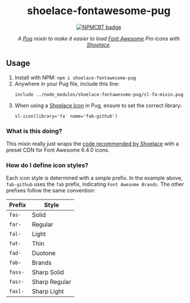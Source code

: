 <div align="center">

shoelace-fontawesome-pug
===

[![NPMCBT badge]][NPMCBT link]

*A [Pug] mixin to make it easier to load [Font Awesome] Pro icons with [Shoelace].*

</div>

[NPMCBT badge]: https://img.shields.io/npm/v/shoelace-fontawesome-pug?color=CB3837&label=%20View%20on%20NPM&logo=npm&style=for-the-badge
[NPMCBT link]: https://www.npmjs.com/package/shoelace-fontawesome-pug

## Usage

1. Install with NPM: `npm i shoelace-fontawesome-pug`
2. Anywhere in your Pug file, include this line:
   ```pug
   include ../node_modules/shoelace-fontawesome-pug/sl-fa-mixin.pug
   ```
3. When using a [Shoelace Icon] in Pug, ensure to set the correct library:
   ```pug
   sl-icon(library='fa' name='fab-github')
   ```

### What is this doing?

This mixin really just wraps the [code recommended by Shoelace](https://shoelace.style/components/icon/#font-awesome) with a preset CDN for Font Awesome 6.4.0 icons.

### How do I define icon styles?

Each icon style is determined with a simple prefix. In the example above, `fab-github` uses the `fab` prefix, indicating `Font Awesome Brands`. The other prefixes follow the same convention:

| Prefix | Style |
| ------ | ----- |
| `fas-` | Solid |
| `far-` | Regular |
| `fal-` | Light |
| `fat-` | Thin |
| `fad-` | Duotone |
| `fab-` | Brands |
| `fass-` | Sharp Solid |
| `fasr-` | Sharp Regular |
| `fasl-` | Sharp Light |

[Pug]: https://pugjs.org/api/getting-started.html
[Font Awesome]: https://fontawesome.com/
[Shoelace]: https://shoelace.style/
[Shoelace Icon]: https://shoelace.style/components/icon/
